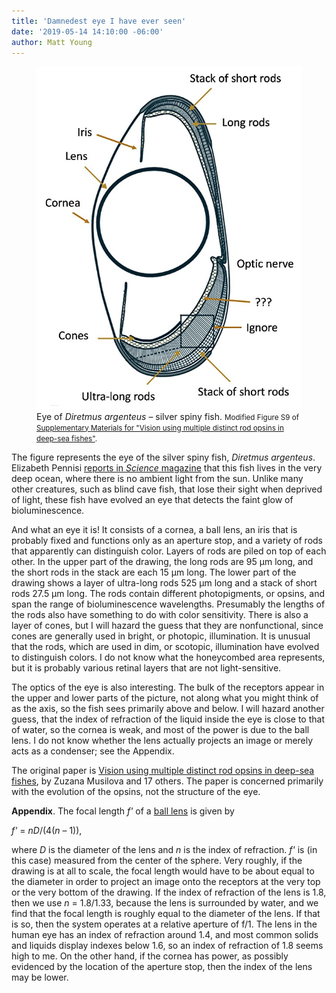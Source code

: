 ```yaml
---
title: 'Damnedest eye I have ever seen'
date: '2019-05-14 14:10:00 -06:00'
author: Matt Young
---
```

<figure>
<img src="/uploads/2019/Fish_Eye_600.jpg" alt="Eye cross section"/>
<figcaption>
Eye of <i>Diretmus argenteus</i> &ndash; silver spiny fish. <small>Modified Figure S9 of <a href="https://science.sciencemag.org/content/sci/suppl/2019/05/08/364.6440.588.DC1/aav4632_Musilova_SM.pdf">Supplementary Materials for "Vision using multiple distinct rod opsins in deep-sea fishes"</a>.</small>
</figcaption>
</figure>

The figure represents the eye of the silver spiny fish, <i>Diretmus argenteus</i>. Elizabeth Pennisi <a href="https://science.sciencemag.org/content/364/6440/520">reports in <i>Science</i> magazine</a> that this fish lives in the very deep ocean, where there is no ambient light from the sun. Unlike many other creatures, such as blind cave fish, that lose their sight when deprived of light, these fish have evolved an eye that detects the faint glow of bioluminescence.

And what an eye it is! It consists of a cornea, a ball lens, an iris that is probably fixed and functions only as an aperture stop, and a variety of rods that apparently can distinguish color. Layers of rods are piled on top of each other. In the upper part of the drawing, the long rods are 95&nbsp;&mu;m long, and the short rods in the stack are each 15&nbsp;&mu;m long. The lower part of the drawing shows a layer of ultra-long rods 525&nbsp;&mu;m long and a stack of short rods 27.5&nbsp;&mu;m long. The rods contain different photopigments, or opsins, and span the range of bioluminescence wavelengths. Presumably the lengths of the rods also have something to do with color sensitivity. There is also a layer of cones, but I will hazard the guess that they are nonfunctional, since cones are generally used in bright, or photopic, illumination. It is unusual that the rods, which are used in dim, or scotopic, illumination have evolved to distinguish colors. I do not know what the honeycombed area represents, but it is probably various retinal layers that are not light-sensitive.

The optics of the eye is also interesting. The bulk of the receptors appear in the upper and lower parts of the picture, not along what you might think of as the axis, so the fish sees primarily above and below. I will hazard another guess, that the index of refraction of the liquid inside the eye is close to that of water, so the cornea is weak, and most of the power is due to the ball lens. I do not know whether the lens actually projects an image or merely acts as a condenser; see the Appendix.

The original paper is <a href="https://science.sciencemag.org/content/364/6440/588">Vision using multiple distinct rod opsins in deep-sea fishes</a>, by Zuzana Musilova and 17 others. The paper is concerned primarily with the evolution of the opsins, not the structure of the eye.

<!--more-->

<strong>Appendix</strong>. The focal length <i>f'</i> of a <a href="https://www.edmundoptics.com/resources/application-notes/optics/understanding-ball-lenses/">ball lens</a> is given by

<i>f'</i>&nbsp;=&nbsp;<i>nD</i>/(4(<i>n</i> – 1)), 

where <i>D</i> is the diameter of the lens and <i>n</i> is the index of refraction. <i>f'</i> is (in this case) measured from the center of the sphere. Very roughly, if the drawing is at all to scale, the focal length would have to be about equal to the diameter in order to project an image onto the receptors at the very top or the very bottom of the drawing. If the index of refraction of the lens is 1.8, then we use <i>n</i>&nbsp;=&nbsp;1.8/1.33, because the lens is surrounded by water, and we find that the focal length is roughly equal to the diameter of the lens. If that is so, then the system operates at a relative aperture of f/1. The lens in the human eye has an index of refraction around 1.4, and most common solids and liquids display indexes below 1.6, so an index of refraction of 1.8 seems high to me. On the other hand, if the cornea has power, as possibly evidenced by the location of the aperture stop, then the index of the lens may be lower.
